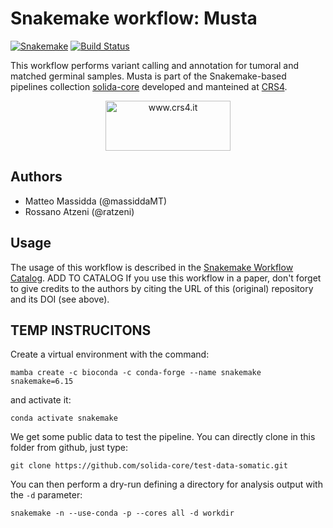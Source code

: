 # Snakemake workflow: Musta
[![Snakemake](https://img.shields.io/badge/snakemake-≥6.15.0-brightgreen.svg)](https://snakemake.bitbucket.io)
[![Build Status](https://travis-ci.org/snakemake-workflows/musta.svg?branch=master)](https://travis-ci.org/snakemake-workflows/musta)

This workflow performs variant calling and annotation for tumoral and matched germinal samples.
Musta is part of the Snakemake-based pipelines collection [solida-core](https://github.com/solida-core) developed and manteined at [CRS4](https://www.crs4.it). 
<p align="center">
<img align="center" src="https://www.crs4.it/wp-content/uploads/2020/11/CRS4-1.jpg" width="200" height="80" alt="www.crs4.it"/>
</p>

## Authors

* Matteo Massidda (@massiddaMT)
* Rossano Atzeni (@ratzeni)

## Usage

The usage of this workflow is described in the [Snakemake Workflow Catalog](https://snakemake.github.io/snakemake-workflow-catalog/).
ADD TO CATALOG
If you use this workflow in a paper, don't forget to give credits to the authors by citing the URL of this (original) repository and its DOI (see above).

## TEMP INSTRUCITONS
Create a virtual environment with the command:
```commandline
mamba create -c bioconda -c conda-forge --name snakemake snakemake=6.15
```
and activate it:
```commandline
conda activate snakemake
```
We get some public data to test the pipeline. You can directly clone in this folder from github, just type:
```commandline
git clone https://github.com/solida-core/test-data-somatic.git
```
You can then perform a dry-run defining a directory for analysis output with the `-d` parameter:
```commandline
snakemake -n --use-conda -p --cores all -d workdir
```
